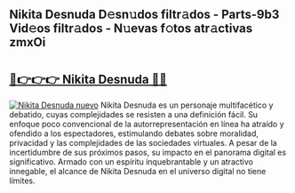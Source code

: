## Nikita Desnuda D𝚎sn𝚞dos filtr𝚊dos - Parts-9b3 Vid𝚎os filtr𝚊dos - N𝚞evas f𝚘tos atr𝚊ctivas zmxOi

# <h2><a href="http://mbcfj9h.tromn.icu/?c=Nikita+Desnuda">🔗👉👉👉 Nikita Desnuda 🔗🔗</a></h2>

[![Nikita Desnuda nuevo](https://i.imgur.com/pEAQMta.gif)](http://mbcfj9h.tromn.icu/?c=Nikita+Desnuda)
Nikita Desnuda es un personaje multifacético y debatido, cuyas complejidades se resisten a una definición fácil.  Su enfoque poco convencional de la autorrepresentación en línea ha atraído y ofendido a los espectadores, estimulando debates sobre moralidad, privacidad y las complejidades de las sociedades virtuales. A pesar de la incertidumbre de sus próximos pasos, su impacto en el panorama digital es significativo. Armado con un espíritu inquebrantable y un atractivo innegable, el alcance de Nikita Desnuda en el universo digital no tiene límites.
